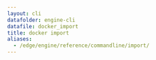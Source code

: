 ```yaml
---
layout: cli
datafolder: engine-cli
datafile: docker_import
title: docker import
aliases:
  - /edge/engine/reference/commandline/import/
---
```

<!--
This page is automatically generated from Docker's source code. If you want to
suggest a change to the text that appears here, open a ticket or pull request
in the source repository on GitHub:

https://github.com/docker/cli
-->

